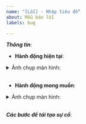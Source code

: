 ```yaml
---
name: "[Lỗi] - Nhập tiêu đề"
about: Mẫu báo lỗi
labels: bug

---
```


[//]: # (***Bạn có thể xóa hoặc bỏ qua các dòng có dấu "[//]:" Các dòng này là hướng dẫn bạn đăng bài lên. Vui lòng sử dụng mẫu này để báo lỗi để xử lý được nhanh hơn. Xin cám ơn!)

***Thông tin***:

* **Hành động hiện tại**: 

[//]: # (Thay thế dòng này bằng mô tả sự cố)

[//]: # (Thay thế %screenshot_url% bên dưới với địa chỉ hình ảnh báo lỗi. Ngoài ra, bạn có thể dán trực tiếp ảnh từ clipboard, chúng sẽ tự động được thêm vào.)
<details><summary>Ảnh chụp màn hình:</summary>

![image](%screenshot_url%)
</details><br/>

* **Hành động mong muốn**: 

[//]: # (Thay thế dòng này bằng mô tả về những gì sẽ xảy ra bình thường. Nếu cần, hãy cung cấp ảnh chụp màn hình bên dưới, giống như trên)

<details><summary>Ảnh chụp màn hình:</summary>

![image](%url_of_screenshot%)
</details><br/>

***Các bước để tái tạo sự cố***:

[//]: # (Thay thế dòng này bằng hướng dẫn từng bước cách tái tạo vấn đề)

[//]: # (Mẫu này dành cho báo cáo quảng cáo bị thiếu/sai, đối với các loại báo cáo khác chỉnh sửa nó cho phù hợp)
